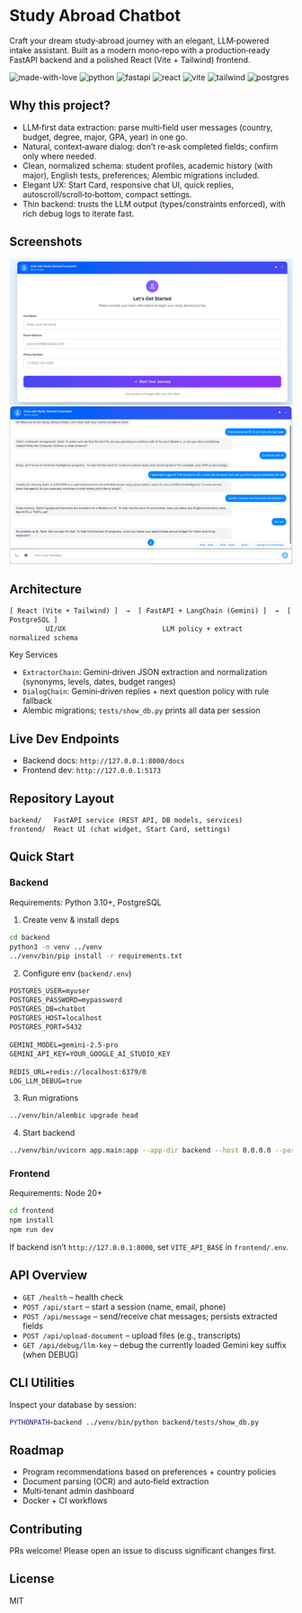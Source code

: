 # Study Abroad Chatbot

Craft your dream study‑abroad journey with an elegant, LLM‑powered intake assistant. Built as a modern mono‑repo with a production‑ready FastAPI backend and a polished React (Vite + Tailwind) frontend.

![made-with-love](https://img.shields.io/badge/made%20with-❤️-ff477e) ![python](https://img.shields.io/badge/Python-3.10+-3776AB?logo=python&logoColor=white) ![fastapi](https://img.shields.io/badge/FastAPI-0.111+-009688?logo=fastapi&logoColor=white) ![react](https://img.shields.io/badge/React-18-61DAFB?logo=react&logoColor=222) ![vite](https://img.shields.io/badge/Vite-5-646CFF?logo=vite&logoColor=white) ![tailwind](https://img.shields.io/badge/Tailwind-4-38B2AC?logo=tailwindcss&logoColor=white) ![postgres](https://img.shields.io/badge/PostgreSQL-14+-336791?logo=postgresql&logoColor=white)

## Why this project?
- LLM‑first data extraction: parse multi‑field user messages (country, budget, degree, major, GPA, year) in one go.
- Natural, context‑aware dialog: don’t re‑ask completed fields; confirm only where needed.
- Clean, normalized schema: student profiles, academic history (with major), English tests, preferences; Alembic migrations included.
- Elegant UX: Start Card, responsive chat UI, quick replies, autoscroll/scroll‑to‑bottom, compact settings.
- Thin backend: trusts the LLM output (types/constraints enforced), with rich debug logs to iterate fast.

## Screenshots
![Start Card](frontend/public/screenshots/start-card.png)
![Chat UI](frontend/public/screenshots/chat-ui.png)

## Architecture
```
[ React (Vite + Tailwind) ]  →  [ FastAPI + LangChain (Gemini) ]  →  [ PostgreSQL ]
         UI/UX                        LLM policy + extract             normalized schema
```

Key Services
- `ExtractorChain`: Gemini‑driven JSON extraction and normalization (synonyms, levels, dates, budget ranges)
- `DialogChain`: Gemini‑driven replies + next question policy with rule fallback
- Alembic migrations; `tests/show_db.py` prints all data per session

## Live Dev Endpoints
- Backend docs: `http://127.0.0.1:8000/docs`
- Frontend dev: `http://127.0.0.1:5173`

## Repository Layout
```
backend/   FastAPI service (REST API, DB models, services)
frontend/  React UI (chat widget, Start Card, settings)
```

## Quick Start

### Backend
Requirements: Python 3.10+, PostgreSQL

1) Create venv & install deps
```bash
cd backend
python3 -m venv ../venv
../venv/bin/pip install -r requirements.txt
```

2) Configure env (`backend/.env`)
```env
POSTGRES_USER=myuser
POSTGRES_PASSWORD=mypassword
POSTGRES_DB=chatbot
POSTGRES_HOST=localhost
POSTGRES_PORT=5432

GEMINI_MODEL=gemini-2.5-pro
GEMINI_API_KEY=YOUR_GOOGLE_AI_STUDIO_KEY

REDIS_URL=redis://localhost:6379/0
LOG_LLM_DEBUG=true
```

3) Run migrations
```bash
../venv/bin/alembic upgrade head
```

4) Start backend
```bash
../venv/bin/uvicorn app.main:app --app-dir backend --host 0.0.0.0 --port 8000 --reload
```

### Frontend
Requirements: Node 20+
```bash
cd frontend
npm install
npm run dev
```
If backend isn’t `http://127.0.0.1:8000`, set `VITE_API_BASE` in `frontend/.env`.

## API Overview
- `GET /health` – health check
- `POST /api/start` – start a session (name, email, phone)
- `POST /api/message` – send/receive chat messages; persists extracted fields
- `POST /api/upload-document` – upload files (e.g., transcripts)
- `GET /api/debug/llm-key` – debug the currently loaded Gemini key suffix (when DEBUG)

## CLI Utilities
Inspect your database by session:
```bash
PYTHONPATH=backend ../venv/bin/python backend/tests/show_db.py
```

## Roadmap
- Program recommendations based on preferences + country policies
- Document parsing (OCR) and auto‑field extraction
- Multi‑tenant admin dashboard
- Docker + CI workflows

## Contributing
PRs welcome! Please open an issue to discuss significant changes first.

## License
MIT
